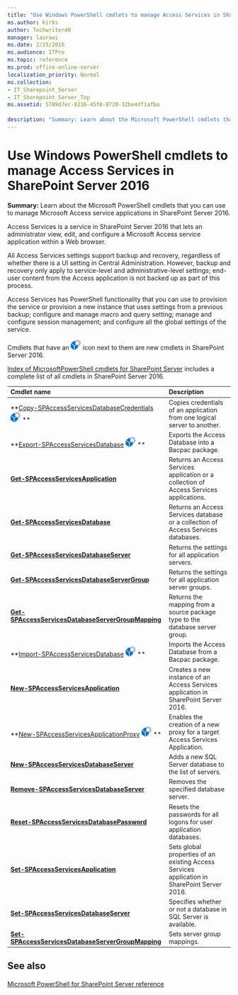 ```yaml
---
title: "Use Windows PowerShell cmdlets to manage Access Services in SharePoint Server 2016"
ms.author: kirks
author: Techwriter40
manager: laurawi
ms.date: 2/25/2016
ms.audience: ITPro
ms.topic: reference
ms.prod: office-online-server
localization_priority: Normal
ms.collection:
- IT_Sharepoint_Server
- IT_Sharepoint_Server_Top
ms.assetid: 5789d7ec-8216-45f0-8720-32be4df1afba

description: "Summary: Learn about the Microsoft PowerShell cmdlets that you can use to manage Microsoft Access service applications in SharePoint Server 2016."
---
```


# Use Windows PowerShell cmdlets to manage Access Services in SharePoint Server 2016

 **Summary:** Learn about the Microsoft PowerShell cmdlets that you can use to manage Microsoft Access service applications in SharePoint Server 2016. 


  
Access Services is a service in SharePoint Server 2016 that lets an administrator view, edit, and configure a Microsoft Access service application within a Web browser. 
  
All Access Services settings support backup and recovery, regardless of whether there is a UI setting in Central Administration. However, backup and recovery only apply to service-level and administrative-level settings; end-user content from the Access application is not backed up as part of this process.
  
Access Services has PowerShell functionality that you can use to provision the service or provision a new instance that uses settings from a previous backup; configure and manage macro and query setting; manage and configure session management; and configure all the global settings of the service.
  
Cmdlets that have an ![New cmdlet in 2016](../media/mod_icon_whatsNew_1_xs.png) icon next to them are new cmdlets in SharePoint Server 2016. 
  
[Index of MicrosoftPowerShell cmdlets for SharePoint Server](../../../docs-conceptual/sharepoint-server/index-of-microsoftpowershell-cmdlets.md) includes a complete list of all cmdlets in SharePoint Server 2016. 
  
|**Cmdlet name**|**Description**|
|:-----|:-----|
|**[Copy-SPAccessServicesDatabaseCredentials](copy-spaccessservicesdatabasecredentials.md)          ![New cmdlet in 2016](../media/mod_icon_whatsNew_1_xs.png)                             ** <br/> |Copies credentials of an application from one logical server to another.  <br/> |
|**[Export-SPAccessServicesDatabase](export-spaccessservicesdatabase.md)          ![New cmdlet in 2016](../media/mod_icon_whatsNew_1_xs.png)                             ** <br/> |Exports the Access Database into a Bacpac package.  <br/> |
|**[Get-SPAccessServicesApplication](get-spaccessservicesapplication.md)** <br/> |Returns an Access Services application or a collection of Access Services applications.  <br/> |
|**[Get-SPAccessServicesDatabase](get-spaccessservicesdatabase.md)** <br/> |Returns an Access Services database or a collection of Access Services databases.  <br/> |
|**[Get-SPAccessServicesDatabaseServer](get-spaccessservicesdatabaseserver.md)** <br/> |Returns the settings for all application servers.  <br/> |
|**[Get-SPAccessServicesDatabaseServerGroup](get-spaccessservicesdatabaseservergroup.md)** <br/> |Returns the settings for all application server groups.  <br/> |
|**[Get-SPAccessServicesDatabaseServerGroupMapping](get-spaccessservicesdatabaseservergroupmapping.md)** <br/> |Returns the mapping from a source package type to the database server group.  <br/> |
|**[Import-SPAccessServicesDatabase](import-spaccessservicesdatabase.md)          ![New cmdlet in 2016](../media/mod_icon_whatsNew_1_xs.png)                             ** <br/> |Imports the Access Database from a Bacpac package.  <br/> |
|**[New-SPAccessServicesApplication](new-spaccessservicesapplication.md)** <br/> |Creates a new instance of an Access Services application in SharePoint Server 2016.  <br/> |
|**[New-SPAccessServicesApplicationProxy](new-spaccessservicesapplicationproxy.md)          ![New cmdlet in 2016](../media/mod_icon_whatsNew_1_xs.png)                             ** <br/> |Enables the creation of a new proxy for a target Access Services Application.  <br/> |
|**[New-SPAccessServicesDatabaseServer](new-spaccessservicesdatabaseserver.md)** <br/> |Adds a new SQL Server database to the list of servers.  <br/> |
|**[Remove-SPAccessServicesDatabaseServer](remove-spaccessservicesdatabaseserver.md)** <br/> |Removes the specified database server.  <br/> |
|**[Reset-SPAccessServicesDatabasePassword](reset-spaccessservicesdatabasepassword.md)** <br/> |Resets the passwords for all logons for user application databases.  <br/> |
|**[Set-SPAccessServicesApplication](set-spaccessservicesapplication.md)** <br/> |Sets global properties of an existing Access Services application in SharePoint Server 2016.  <br/> |
|**[Set-SPAccessServicesDatabaseServer](set-spaccessservicesdatabaseserver.md)** <br/> |Specifies whether or not a database in SQL Server is available.  <br/> |
|**[Set-SPAccessServicesDatabaseServerGroupMapping](set-spaccessservicesdatabaseservergroupmapping.md)** <br/> |Sets server group mappings.  <br/> |
   
## See also

#### 

[Microsoft PowerShell for SharePoint Server reference](../../../docs-conceptual/sharepoint-server/microsoft-powershell-for-sharepoint-server-reference/microsoft-powershell-for-sharepoint-server-reference.md)

